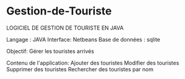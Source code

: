 # Gestion-de-Touriste
LOGICIEL DE GESTION DE TOURISTE EN JAVA 

Langage :  JAVA 
Interface: Netbeans
Base de données : sqlite

Objectif:
Gérer les touristes arrivés

Contenu de l'application:
Ajouter des touristes
Modifier des touristes 
Supprimer des touristes
Rechercher des touristes par nom
